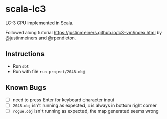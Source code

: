 # scala-lc3

LC-3 CPU implemented in Scala.

Followed along tutorial https://justinmeiners.github.io/lc3-vm/index.html by @justinmeiners and @rpendleton.

## Instructions

- Run `sbt`
- Run with file `run project/2048.obj`

## Known Bugs

- [ ] need to press Enter for keyboard character input
- [ ] `2048.obj` isn't running as expected, `4` is always in bottom right corner
- [ ] `rogue.obj` isn't running as expected, the map generated seems wrong
